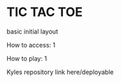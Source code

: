 # TIC TAC TOE

basic initial layout


How to access:
1

How to play:
1




Kyles repository link here/deployable
